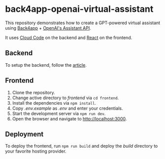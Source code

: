 # back4app-openai-virtual-assistant

This repository demonstrates how to create a GPT-powered virtual assistant using [Back4app](https://www.back4app.com/) + [OpenAI's Assistant API](https://platform.openai.com/docs/assistants/overview).

It uses [Cloud Code](https://docs.parseplatform.org/cloudcode/guide/) on the backend and [React](https://react.dev/) on the frontend.

## Backend

To setup the backend, follow the [article](#).

## Frontend

1. Clone the repository.
2. Change active directory to *frontend* via `cd frontend`.
3. Install the dependencies via `npm install`.
4. Copy *.env.example* as *.env* and enter your credentials.
5. Start the development server via `npm run dev`.
6. Open the browser and navigate to [http://localhost:3000](http://localhost:3000).

## Deployment

To deploy the frontend, run `npm run build` and deploy the *build* directory to your favorite hosting provider.